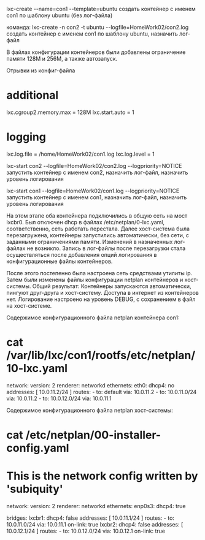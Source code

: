 lxc-create --name=con1 --template=ubuntu
создать контейнер с именем con1 по шаблону ubuntu
(без лог-файла)

команда:
lxc-create -n con2 -t ubuntu --logfile=HomeWork02/con2.log
создать контейнер с именем con1 по шаблону ubuntu, назначить лог-файл

В файлах конфигурации контейнеров были добавлены ограничение памяти 128М и 256М, а также автозапуск.

Отрывки из конфиг-файла
# additional
lxc.cgroup2.memory.max = 128M
lxc.start.auto = 1

# logging
lxc.log.file = /home/HomeWork02/con1.log
lxc.log.level = 1


lxc-start con2 --logfile=HomeWork02/con2.log --logpriority=NOTICE 
запустить контейнер с именем con2, назначить лог-файл, назначить уровень логирования 

lxc-start con1 --logfile=HomeWork02/con1.log --logpriority=NOTICE
запустить контейнер с именем con1, назначить лог-файл, назначить уровень логирования


На этом этапе оба контейнера подключились в общую сеть на мост lxcbr0. Был отключен dhcp в файлах /etc/netplan/0-lxc.yaml, соответственно, сеть работать перестала.
Далее хост-система была перезагружена, контейнеры запустились автоматически, без сети, с заданными ограничениями памяти.
Изменений в назначенных лог-файлах не возникло. Запись в лог-файлы после перезагрузки стала осуществляться после добавления опций логирования в конфигурационные файлы контейнеров.

После этого постепенно была настроена сеть средствами утилиты ip. 
Затем были изменены файлы конфигурации netplan контейнеров и хост-системы.
Общий результат: 
Контейнеры запускаются автоматически, пингуют друг-друга и хост-систему. Доступа в интернет из контейнеров нет. Логирование настроено на уровень DEBUG, с сохранением в файл на хост-системе.

Содержимое конфигурационного файла netplan контейнера con1:

# cat /var/lib/lxc/con1/rootfs/etc/netplan/10-lxc.yaml 
network:
  version: 2
  renderer: networkd
  ethernets:
    eth0: 
      dhcp4: no
      addresses: [ 10.0.11.2/24 ]
      routes:
      - to: default
        via: 10.0.11.2
      - to: 10.0.11.0/24
        via: 10.0.11.2
      - to: 10.0.12.0/24
        via: 10.0.11.1

Содержимое конфигурационного файла netplan хост-системы:

# cat /etc/netplan/00-installer-config.yaml 
# This is the network config written by 'subiquity'
network:
  version: 2
  renderer: networkd
  ethernets:
    enp0s3:
      dhcp4: true

  bridges:
    lxcbr1:
      dhcp4: false
      addresses: [ 10.0.11.1/24 ]
      routes:
      - to: 10.0.11.0/24
        via: 10.0.11.1
        on-link: true
    lxcbr2:
      dhcp4: false
      addresses: [ 10.0.12.1/24 ]
      routes:
      - to: 10.0.12.0/24
        via: 10.0.12.1
        on-link: true


